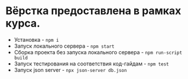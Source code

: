 # Вёрстка предоставлена в рамках курса. 

- Установка - `npm i`
- Запуск локального сервера - `npm start`
- Сборка проекта без запуска локального сервера - `npm run-script build`
- Запуск тестирования на соответствия код-гайдам - `npm test`
- Запуск json server - `npx json-server db.json`
